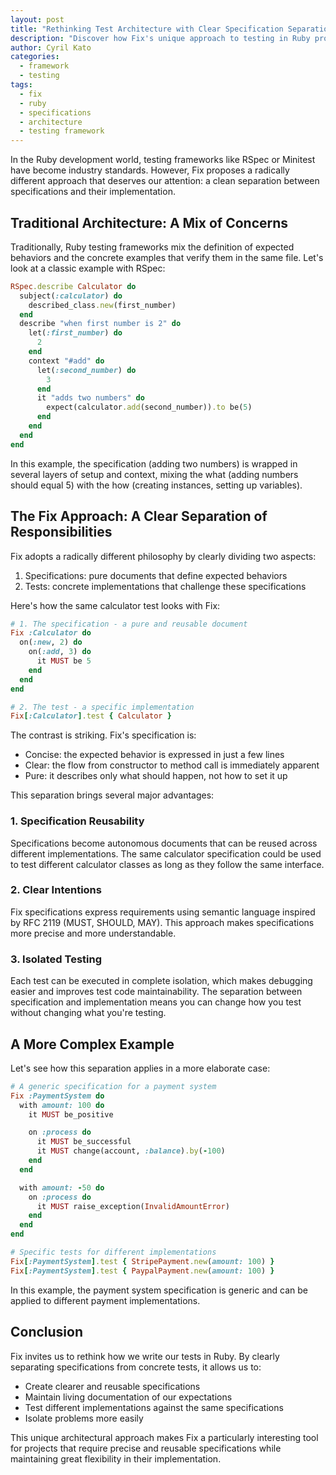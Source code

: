 ```yaml
---
layout: post
title: "Rethinking Test Architecture with Clear Specification Separation"
description: "Discover how Fix's unique approach to testing in Ruby promotes clear separation between specifications and implementation, making your test suite more maintainable and reusable."
author: Cyril Kato
categories:
  - framework
  - testing
tags:
  - fix
  - ruby
  - specifications
  - architecture
  - testing framework
---
```

In the Ruby development world, testing frameworks like RSpec or Minitest have become industry standards. However, Fix proposes a radically different approach that deserves our attention: a clean separation between specifications and their implementation.

## Traditional Architecture: A Mix of Concerns

Traditionally, Ruby testing frameworks mix the definition of expected behaviors and the concrete examples that verify them in the same file. Let's look at a classic example with RSpec:

```ruby
RSpec.describe Calculator do
  subject(:calculator) do
    described_class.new(first_number)
  end
  describe "when first number is 2" do
    let(:first_number) do
      2
    end
    context "#add" do
      let(:second_number) do
        3
      end
      it "adds two numbers" do
        expect(calculator.add(second_number)).to be(5)
      end
    end
  end
end
```

In this example, the specification (adding two numbers) is wrapped in several layers of setup and context, mixing the what (adding numbers should equal 5) with the how (creating instances, setting up variables).

## The Fix Approach: A Clear Separation of Responsibilities

Fix adopts a radically different philosophy by clearly dividing two aspects:

1. Specifications: pure documents that define expected behaviors
2. Tests: concrete implementations that challenge these specifications

Here's how the same calculator test looks with Fix:

```ruby
# 1. The specification - a pure and reusable document
Fix :Calculator do
  on(:new, 2) do
    on(:add, 3) do
      it MUST be 5
    end
  end
end

# 2. The test - a specific implementation
Fix[:Calculator].test { Calculator }
```

The contrast is striking. Fix's specification is:
- Concise: the expected behavior is expressed in just a few lines
- Clear: the flow from constructor to method call is immediately apparent
- Pure: it describes only what should happen, not how to set it up

This separation brings several major advantages:

### 1. Specification Reusability

Specifications become autonomous documents that can be reused across different implementations. The same calculator specification could be used to test different calculator classes as long as they follow the same interface.

### 2. Clear Intentions

Fix specifications express requirements using semantic language inspired by RFC 2119 (MUST, SHOULD, MAY). This approach makes specifications more precise and more understandable.

### 3. Isolated Testing

Each test can be executed in complete isolation, which makes debugging easier and improves test code maintainability. The separation between specification and implementation means you can change how you test without changing what you're testing.

## A More Complex Example

Let's see how this separation applies in a more elaborate case:

```ruby
# A generic specification for a payment system
Fix :PaymentSystem do
  with amount: 100 do
    it MUST be_positive

    on :process do
      it MUST be_successful
      it MUST change(account, :balance).by(-100)
    end
  end

  with amount: -50 do
    on :process do
      it MUST raise_exception(InvalidAmountError)
    end
  end
end

# Specific tests for different implementations
Fix[:PaymentSystem].test { StripePayment.new(amount: 100) }
Fix[:PaymentSystem].test { PaypalPayment.new(amount: 100) }
```

In this example, the payment system specification is generic and can be applied to different payment implementations.

## Conclusion

Fix invites us to rethink how we write our tests in Ruby. By clearly separating specifications from concrete tests, it allows us to:

- Create clearer and reusable specifications
- Maintain living documentation of our expectations
- Test different implementations against the same specifications
- Isolate problems more easily

This unique architectural approach makes Fix a particularly interesting tool for projects that require precise and reusable specifications while maintaining great flexibility in their implementation.
